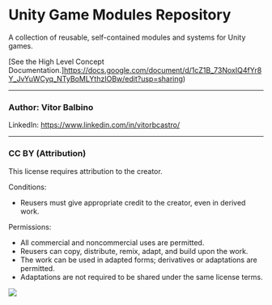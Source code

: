 # Unity Game Modules Repository
A collection of reusable, self-contained modules and systems for Unity games.

[See the High Level Concept Documentation.]https://docs.google.com/document/d/1cZ1B_73NoxIQ4fYr8Y_JvYuWCyq_NTyBoMLYthzIOBw/edit?usp=sharing)

---
### Author: Vitor Balbino

LinkedIn: https://www.linkedin.com/in/vitorbcastro/

---
### CC BY (Attribution)
This license requires attribution to the creator.

Conditions:
- Reusers must give appropriate credit to the creator, even in derived work.

Permissions:
- All commercial and noncommercial uses are permitted.
- Reusers can copy, distribute, remix, adapt, and build upon the work.
- The work can be used in adapted forms; derivatives or adaptations are permitted.
- Adaptations are not required to be shared under the same license terms.

<img src="https://upload.wikimedia.org/wikipedia/commons/d/d8/Cc_by_icon.png">
